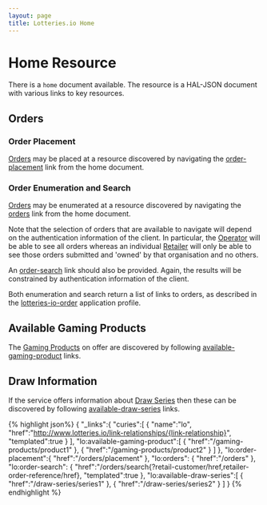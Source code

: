 ```yaml
---
layout: page
title: Lotteries.io Home
---
```


# Home Resource

There is a `home` document available. The resource is a HAL-JSON document with various links to key resources.

## Orders

### Order Placement
[Orders](../concepts/order) may be placed at a resource discovered by navigating the [order-placement](../link-relationships/order-placement) link from the home document.

### Order Enumeration and Search
[Orders](../concepts/order) may be enumerated at a resource discovered by navigating the [orders](../link-relationships/orders) link from the home document.

Note that the selection of orders that are available to navigate will depend on the authentication information of the client. In particular, the [Operator](../concepts/operator) will be able to see all orders whereas an individual [Retailer](../concepts/retailer) will only be able to see those orders submitted and 'owned' by that organisation and no others.

An [order-search](../link-relationships/order-search) link should also be provided. Again, the results will be constrained by authentication information of the client.

Both enumeration and search return a list of links to orders, as described in the [lotteries-io-order](lotteries-io-order) application profile.

## Available Gaming Products

The [Gaming Products](../concepts/gaming-product) on offer are discovered by following [available-gaming-product](../link-relationships/available-gaming-product) links.

## Draw Information

If the service offers information about [Draw Series](../concepts/draw-series) then these can be discovered by following [available-draw-series](../link-relationships/available-draw-series) links.


{% highlight json%}
{
   "_links":{
      "curies":[
         {
            "name":"lo",
            "href":"http://www.lotteries.io/link-relationships/{link-relationship}",
            "templated":true
         }
      ],
      "lo:available-gaming-product":[
         {
            "href":"/gaming-products/product1"
         },
         {
            "href":"/gaming-products/product2"
         }
      ]
   },
   "lo:order-placement":{
      "href":"/orders/placement"
   },
   "lo:orders": {
      "href":"/orders"
   },
   "lo:order-search": {
      "href":"/orders/search{?retail-customer/href,retailer-order-reference/href},
      "templated":true
   },
   "lo:available-draw-series":[
      {
         "href":"/draw-series/series1"
      },
      {
         "href":"/draw-series/series2"
      }
   ]
}
{% endhighlight %}

